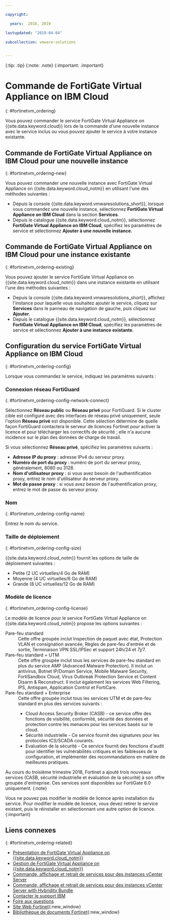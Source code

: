 ```yaml
---

copyright:

  years:  2016, 2019

lastupdated: "2019-04-04"

subcollection: vmware-solutions


---
```


{:tip: .tip}
{:note: .note}
{:important: .important}

# Commande de FortiGate Virtual Appliance on IBM Cloud
{: #fortinetvm_ordering}

Vous pouvez commander le service FortiGate Virtual Appliance on {{site.data.keyword.cloud}} lors de la commande d'une nouvelle instance avec le service inclus ou vous pouvez ajouter le service à votre instance existante.

## Commande de FortiGate Virtual Appliance on IBM Cloud pour une nouvelle instance
{: #fortinetvm_ordering-new}

Vous pouvez commander une nouvelle instance avec FortiGate Virtual Appliance on {{site.data.keyword.cloud_notm}} en utilisant l'une des méthodes suivantes :
* Depuis la console {{site.data.keyword.vmwaresolutions_short}}, lorsque vous commandez une nouvelle instance, sélectionnez **FortiGate Virtual Appliance on IBM Cloud** dans la section **Services**.
* Depuis le catalogue {{site.data.keyword.cloud_notm}}, sélectionnez **FortiGate Virtual Appliance on IBM Cloud**, spécifiez les paramètres de service et sélectionnez **Ajouter à une nouvelle instance**.

## Commande de FortiGate Virtual Appliance on IBM Cloud pour une instance existante
{: #fortinetvm_ordering-existing}

Vous pouvez ajouter le service FortiGate Virtual Appliance on {{site.data.keyword.cloud_notm}} dans une instance existante en utilisant l'une des méthodes suivantes :
* Depuis la console {{site.data.keyword.vmwaresolutions_short}}, affichez l'instance pour laquelle vous souhaitez ajouter le service, cliquez sur **Services** dans le panneau de navigation de gauche, puis cliquez sur **Ajouter**.
* Depuis le catalogue {{site.data.keyword.cloud_notm}}, sélectionnez **FortiGate Virtual Appliance on IBM Cloud**, spécifiez les paramètres de service et sélectionnez **Ajouter à une instance existante**.

## Configuration du service FortiGate Virtual Appliance on IBM Cloud
{: #fortinetvm_ordering-config}

Lorsque vous commandez le service, indiquez les paramètres suivants :

### Connexion réseau FortiGuard
{: #fortinetvm_ordering-config-network-connect}

Sélectionnez **Réseau public** ou **Réseau privé** pour FortiGuard. Si le cluster cible est configuré avec des interfaces de réseau privé uniquement, seule l'option **Réseau privé** est disponible. Cette sélection détermine de quelle façon FortiGuard contactera le serveur de licences Fortinet pour activer la licence et pour télécharger les correctifs de sécurité ; elle n'a aucune incidence sur le plan des données de charge de travail.

Si vous sélectionnez **Réseau privé**, spécifiez les paramètres suivants :
* **Adresse IP du proxy** : adresse IPv4 du serveur proxy.
* **Numéro de port du proxy** : numéro de port du serveur proxy, généralement, 8080 ou 3128.
* **Nom d'utilisateur proxy** : si vous avez besoin de l'authentification proxy, entrez le nom d'utilisateur du serveur proxy.
* **Mot de passe proxy** : si vous avez besoin de l'authentification proxy, entrez le mot de passe du serveur proxy.

### Nom
{: #fortinetvm_ordering-config-name}

Entrez le nom du service.

### Taille de déploiement
{: #fortinetvm_ordering-config-size}

{{site.data.keyword.cloud_notm}} fournit les options de taille de déploiement suivantes :
* Petite (2 UC virtuelles/4 Go de RAM)
* Moyenne (4 UC virtuelles/6 Go de RAM)
* Grande (8 UC virtuelles/12 Go de RAM)

### Modèle de licence
{: #fortinetvm_ordering-config-license}

Le modèle de licence pour le service FortiGate Virtual Appliance on {{site.data.keyword.cloud_notm}} propose les options suivantes :
<dl class="dl">
        <dt class="dt dlterm">Pare-feu standard</dt>
        <dd class="dd">Cette offre groupée inclut Inspection de paquet avec état, Protection VLAN et consignation avancée, Règles de pare-feu d'entrée et de sortie, Terminaison VPN SSL/IPSec et support 24h/24 et 7j/7.</dd>
        <dt class="dt dlterm">Pare-feu standard + UTM</dt>
        <dd class="dd">Cette offre groupée inclut tous les services de pare-feu standard en plus du service AMP (Advanced Malware Protection). Il inclut un antivirus, Botnet IP/Domain Service, Mobile Malware Security, FortiSandbox Cloud, Virus Outbreak Protection Service et Content Disarm & Reconstruct. Il inclut également les services Web Filtering, IPS, Antispam, Application Control et FortiCare.</dd>
        <dt class="dt dlterm">Pare-feu standard + Enterprise</dt>
        <dd class="dd">Cette offre groupée inclut tous les services UTM et de pare-feu standard en plus des services suivants :<ul><li>Cloud Access Security Broker (CASB) - ce service offre des fonctions de visibilité, conformité, sécurité des données et protection contre les menaces pour les services basés sur le cloud.</li><li>Sécurité industrielle - Ce service fournit des signatures pour les protocoles ICS/SCADA courants.</li><li>Evaluation de la sécurité - Ce service fournit des fonctions d'audit pour identifier les vulnérabilités critiques et les faiblesses de la configuration, et implémenter des recommandations en matière de meilleures pratiques.</li></ul></dd>
</dl>

Au cours du troisième trimestre 2018, Fortinet a ajouté trois nouveaux services (CASB, sécurité industrielle et évaluation de la sécurité) à son offre groupée d'entreprise. Ces services sont disponibles sur FortiGate 6.0 uniquement.
{:note}

Vous ne pouvez pas modifier le modèle de licence après installation du service. Pour modifier le modèle de licence, vous devez retirer le service existant, puis le réinstaller en sélectionnant une autre option de licence.
{:important}

## Liens connexes
{: #fortinetvm_ordering-related}

* [Présentation de FortiGate Virtual Appliance on {{site.data.keyword.cloud_notm}}](/docs/services/vmwaresolutions/services?topic=vmware-solutions-fortinetvm_considerations)
* [Gestion de FortiGate Virtual Appliance on {{site.data.keyword.cloud_notm}}](/docs/services/vmwaresolutions/services?topic=vmware-solutions-managingfortinetvm)
* [Commande, affichage et retrait de services pour des instances vCenter Server](/docs/services/vmwaresolutions/vcenter?topic=vmware-solutions-vc_addingremovingservices)
* [Commande, affichage et retrait de services pour des instances vCenter Server with Hybridity Bundle](/docs/services/vmwaresolutions/vcenter?topic=vmware-solutions-vc_hybrid_addingremovingservices)
* [Contacter le support IBM](/docs/services/vmwaresolutions/vmonic?topic=vmware-solutions-trbl_support)
* [Foire aux questions](/docs/services/vmwaresolutions/vmonic?topic=vmware-solutions-faq)
* [Site Web Fortinet](https://www.fortinet.com/){:new_window}
* [Bibliothèque de documents Fortinet](https://docs.fortinet.com/product/fortigate/6.2){:new_window}
